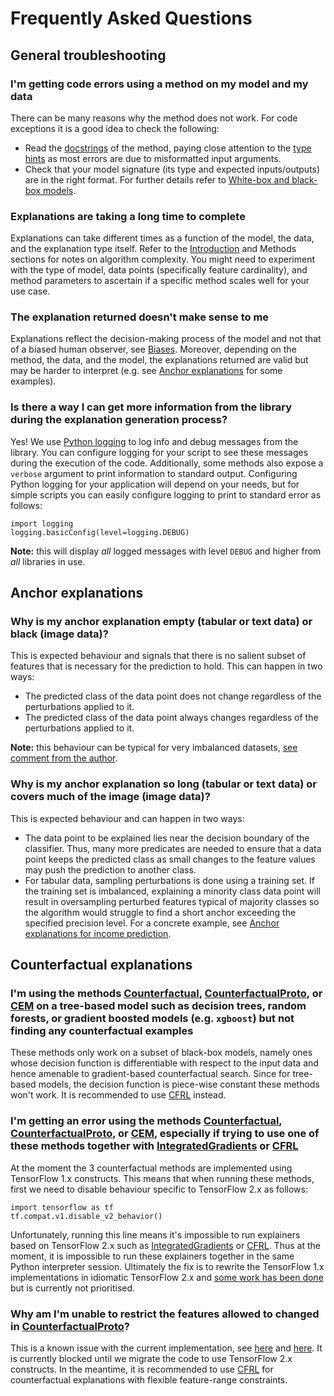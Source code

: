 # Frequently Asked Questions

## General troubleshooting

### I'm getting code errors using a method on my model and my data

There can be many reasons why the method does not work. For code exceptions it is a good idea to check the following:
 - Read the [docstrings](../api/modules.rst) of the method, paying close attention to the [type hints](https://docs.python.org/3/library/typing.html) as most errors are due to misformatted input arguments.
 - Check that your model signature (its type and expected inputs/outputs) are in the right format. For further details refer to [White-box and black-box models](../overview/white_box_black_box.md).

### Explanations are taking a long time to complete

Explanations can take different times as a function of the model, the data, and the explanation type itself. Refer to the [Introduction](../overview/high_level.md) and Methods sections for notes on algorithm complexity. You might need to experiment with the type of model, data points (specifically feature cardinality), and method parameters to ascertain if a specific method scales well for your use case.

### The explanation returned doesn't make sense to me

Explanations reflect the decision-making process of the model and not that of a biased human observer, see [Biases](../overview/high_level.md#biases). Moreover, depending on the method, the data, and the model, the explanations returned are valid but may be harder to interpret (e.g. see [Anchor explanations](#anchor-explanations) for some examples).

### Is there a way I can get more information from the library during the explanation generation process?

Yes! We use [Python logging](https://docs.python.org/3/howto/logging.html) to log info and debug messages from the library. You can configure logging for your script to see these messages during the execution of the code. Additionally, some methods also expose a `verbose` argument to print information to standard output. Configuring Python logging for your application will depend on your needs, but for simple scripts you can easily configure logging to print to standard error as follows:

```ipython3
import logging
logging.basicConfig(level=logging.DEBUG)
```
**Note:** this will display *all* logged messages with level `DEBUG` and higher from *all* libraries in use.

## Anchor explanations

### Why is my anchor explanation empty (tabular or text data) or black (image data)?

This is expected behaviour and signals that there is no salient subset of features that is necessary for the prediction to hold. This can happen in two ways:
 - The predicted class of the data point does not change regardless of the perturbations applied to it.
 - The predicted class of the data point always changes regardless of the perturbations applied to it.

**Note:** this behaviour can be typical for very imbalanced datasets, [see comment from the author](https://github.com/marcotcr/anchor/issues/71#issuecomment-863591122).

### Why is my anchor explanation so long (tabular or text data) or covers much of the image (image data)?

This is expected behaviour and can happen in two ways:
 - The data point to be explained lies near the decision boundary of the classifier. Thus, many more predicates are needed to ensure that a data point keeps the predicted class as small changes to the feature values may push the prediction to another class.
 - For tabular data, sampling perturbations is done using a training set. If the training set is imbalanced, explaining a minority class data point will result in oversampling perturbed features typical of majority classes so the algorithm would struggle to find a short anchor exceeding the specified precision level. For a concrete example, see [Anchor explanations for income prediction](../examples/anchor_tabular_adult.ipynb).

## Counterfactual explanations

### I'm using the methods [Counterfactual](../methods/CF.ipynb), [CounterfactualProto](../methods/CFProto.ipynb), or [CEM](../methods/CEM.ipynb) on a tree-based model such as decision trees, random forests,  or gradient boosted models (e.g. `xgboost`) but not finding any counterfactual examples

These methods only work on a subset of black-box models, namely ones whose decision function is differentiable with respect to the input data and hence amenable to gradient-based counterfactual search. Since for tree-based models, the decision function is piece-wise constant these methods won't work. It is recommended to use [CFRL](../methods/CFRL.ipynb) instead.

### I'm getting an error using the methods [Counterfactual](../methods/CF.ipynb), [CounterfactualProto](../methods/CFProto.ipynb), or [CEM](../methods/CEM.ipynb), especially if trying to use one of these methods together with [IntegratedGradients](../methods/IntegratedGradients.ipynb) or [CFRL](../methods/CFRL.ipynb)

At the moment the 3 counterfactual methods are implemented using TensorFlow 1.x constructs. This means that when running these methods, first we need to disable behaviour specific to TensorFlow 2.x as follows:

```ipython3
import tensorflow as tf
tf.compat.v1.disable_v2_behavior()
```
Unfortunately, running this line means it's impossible to run explainers based on TensorFlow 2.x such as [IntegratedGradients](../methods/IntegratedGradients.ipynb) or [CFRL](../methods/CFRL.ipynb). Thus at the moment, it is impossible to run these explainers together in the same Python interpreter session. Ultimately the fix is to rewrite the TensorFlow 1.x implementations in idiomatic TensorFlow 2.x and [some work has been done](https://github.com/SeldonIO/alibi/pull/403) but is currently not prioritised.

### Why am I'm unable to restrict the features allowed to changed in [CounterfactualProto](../methods/CFProto.ipynb)?

This is a known issue with the current implementation, see [here](https://github.com/SeldonIO/alibi/issues/327) and [here](https://github.com/SeldonIO/alibi/issues/366#issuecomment-820299804). It is currently blocked until we migrate the code to use TensorFlow 2.x constructs. In the meantime, it is recommended to use [CFRL](../methods/CFRL.ipynb) for counterfactual explanations with flexible feature-range constraints.
